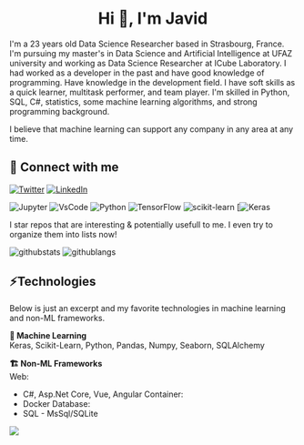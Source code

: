 <h1 align="center">Hi 👋, I'm Javid</h1>

I'm a 23 years old Data Science Researcher based in Strasbourg, France. I'm pursuing my master's in Data Science and Artificial Intelligence at UFAZ university and working as Data Science Researcher at ICube Laboratory. I had worked as a developer in the past and have good knowledge of programming. Have knowledge in the development field. I have soft skills as a quick learner, multitask performer, and team player. I'm skilled in Python, SQL, C#, statistics, some machine learning algorithms, and strong programming background.

I believe that machine learning can support any company in any area at any time.

## 🔗 Connect with me 
<a href="https://twitter.com/cavidqlyv" target="_blank"><img alt="Twitter" src="https://img.shields.io/badge/twitter-%231DA1F2.svg?&style=for-the-badge&logo=twitter&logoColor=white" /></a>
<a href="https://www.linkedin.com/in/cavidqlyv" target="_blank"><img alt="LinkedIn" src="https://img.shields.io/badge/linkedIn-%2312100E.svg?&style=for-the-badge&logo=linkedIn&logoColor=white" /></a>


![Jupyter](https://img.shields.io/badge/jupyter-%23FA0F00.svg?style=for-the-badge&logo=jupyter&logoColor=white) ![VsCode](https://img.shields.io/badge/Visual%20Studio%20Code-0078d7.svg?style=for-the-badge&logo=visual-studio-code&logoColor=white) ![Python](https://img.shields.io/badge/python-3670A0?style=for-the-badge&logo=python&logoColor=ffdd54) ![TensorFlow](https://img.shields.io/badge/TensorFlow-%23FF6F00.svg?style=for-the-badge&logo=TensorFlow&logoColor=white) ![scikit-learn](https://img.shields.io/badge/scikit--learn-%23F7931E.svg?style=for-the-badge&logo=scikit-learn&logoColor=white)
[![Keras](https://img.shields.io/badge/Keras-%23D00000.svg?style=for-the-badge&logo=Keras&logoColor=white)

I star repos that are interesting & potentially usefull to me. I even try to organize them into lists now! 
<!-- [![Streamlit](https://github-profile-trophy.vercel.app/?username=cceyda&title=Stars&no-bg=true&no-frame=true)](https://github.com/cceyda?tab=stars) -->

![githubstats](https://github-readme-stats.vercel.app/api?username=cceyda&hide_rank=true&hide=commits&count_private=true&show_icons=true&hide_border=true&hide_title=false)
![githublangs](https://github-readme-stats.vercel.app/api/top-langs/?username=cceyda&layout=compact&hide_border=true)


## ⚡Technologies 
Below is just an excerpt and my favorite technologies in machine learning and non-ML frameworks.

**🤖 Machine Learning**  
Keras, Scikit-Learn, Python, Pandas, Numpy, Seaborn, SQLAlchemy

**🏗️ Non-ML Frameworks**  
Web:
* C#, Asp.Net Core, Vue, Angular
Container:
* Docker
Database:
* SQL - MsSql/SQLite


![](https://komarev.com/ghpvc/?username=cavidqlyv&color=green&style=flat-square&label=👁️)
